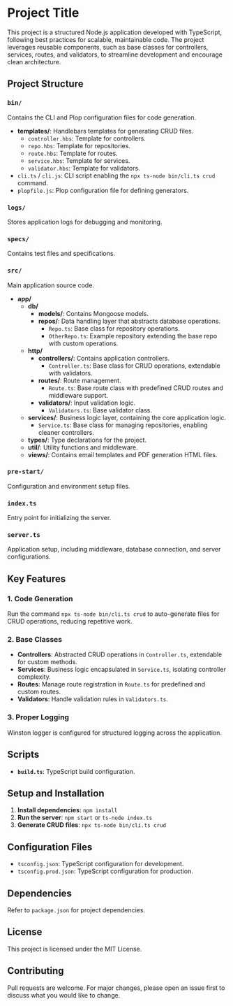 # Project Title

This project is a structured Node.js application developed with TypeScript, following best practices for scalable, maintainable code. The project leverages reusable components, such as base classes for controllers, services, routes, and validators, to streamline development and encourage clean architecture.

## Project Structure

### `bin/`
Contains the CLI and Plop configuration files for code generation.
- **templates/**: Handlebars templates for generating CRUD files.
    - `controller.hbs`: Template for controllers.
    - `repo.hbs`: Template for repositories.
    - `route.hbs`: Template for routes.
    - `service.hbs`: Template for services.
    - `validator.hbs`: Template for validators.
- `cli.ts` / `cli.js`: CLI script enabling the `npx ts-node bin/cli.ts crud` command.
- `plopfile.js`: Plop configuration file for defining generators.

### `logs/`
Stores application logs for debugging and monitoring.

### `specs/`
Contains test files and specifications.

### `src/`
Main application source code.
- **app/**
    - **db/**
        - **models/**: Contains Mongoose models.
        - **repos/**: Data handling layer that abstracts database operations.
            - `Repo.ts`: Base class for repository operations.
            - `OtherRepo.ts`: Example repository extending the base repo with custom operations.
    - **http/**
        - **controllers/**: Contains application controllers.
            - `Controller.ts`: Base class for CRUD operations, extendable with validators.
        - **routes/**: Route management.
            - `Route.ts`: Base route class with predefined CRUD routes and middleware support.
        - **validators/**: Input validation logic.
            - `Validators.ts`: Base validator class.
    - **services/**: Business logic layer, containing the core application logic.
        - `Service.ts`: Base class for managing repositories, enabling cleaner controllers.
    - **types/**: Type declarations for the project.
    - **util/**: Utility functions and middleware.
    - **views/**: Contains email templates and PDF generation HTML files.

### `pre-start/`
Configuration and environment setup files.

### `index.ts`
Entry point for initializing the server.

### `server.ts`
Application setup, including middleware, database connection, and server configurations.

## Key Features

### 1. Code Generation
Run the command `npx ts-node bin/cli.ts crud` to auto-generate files for CRUD operations, reducing repetitive work.

### 2. Base Classes
- **Controllers**: Abstracted CRUD operations in `Controller.ts`, extendable for custom methods.
- **Services**: Business logic encapsulated in `Service.ts`, isolating controller complexity.
- **Routes**: Manage route registration in `Route.ts` for predefined and custom routes.
- **Validators**: Handle validation rules in `Validators.ts`.

### 3. Proper Logging
Winston logger is configured for structured logging across the application.

## Scripts
- **`build.ts`**: TypeScript build configuration.

## Setup and Installation

1. **Install dependencies**: `npm install`
2. **Run the server**: `npm start` or `ts-node index.ts`
3. **Generate CRUD files**: `npx ts-node bin/cli.ts crud`

## Configuration Files
- `tsconfig.json`: TypeScript configuration for development.
- `tsconfig.prod.json`: TypeScript configuration for production.

## Dependencies
Refer to `package.json` for project dependencies.

## License
This project is licensed under the MIT License.

## Contributing
Pull requests are welcome. For major changes, please open an issue first to discuss what you would like to change.